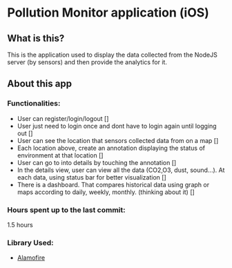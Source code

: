 # Pollution Monitor application (iOS)

## What is this?
This is the application used to display the data collected from the NodeJS server (by sensors) and then provide the analytics for it.

## About this app
### Functionalities:
* User can register/login/logout []
* User just need to login once and dont have to login again until logging out []
* User can see the location that sensors collected data from on a map []
* Each location above, create an annotation displaying the status of environment at that location []
* User can go to into details by touching the annotation []
* In the details view, user can view all the data (CO2,O3, dust, sound...). At each data, using status bar for better visualization []
* There is a dashboard. That compares historical data using graph or maps according to daily, weekly, monthly. (thinking about it) []

### Hours spent up to the last commit:
1.5 hours

### Library Used:
* [Alamofire](https://github.com/Alamofire/Alamofire)


